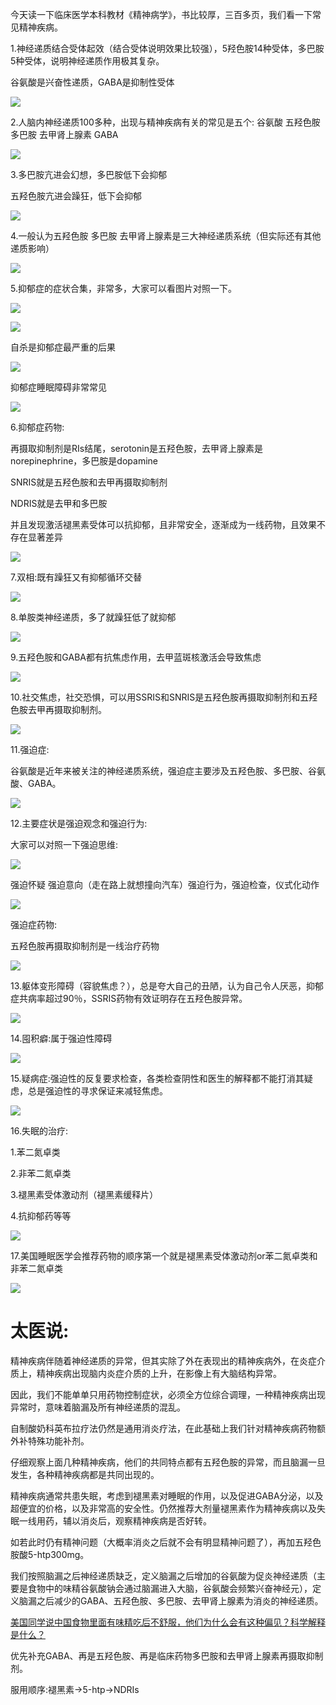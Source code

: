 今天读一下临床医学本科教材《精神病学》，书比较厚，三百多页，我们看一下常见精神疾病。

1.神经递质结合受体起效（结合受体说明效果比较强），5羟色胺14种受体，多巴胺5种受体，说明神经递质作用极其复杂。

谷氨酸是兴奋性递质，GABA是抑制性受体

![](https://picx.zhimg.com/v2-85150f5685293823dd5308dc865c494c_720w.jpg?source=d16d100b)

2.人脑内神经递质100多种，出现与精神疾病有关的常见是五个: 谷氨酸 五羟色胺 多巴胺 去甲肾上腺素 GABA

![](https://pic1.zhimg.com/v2-b23aff3fd4dee789e69b3a137d196465_720w.jpg?source=d16d100b)

3.多巴胺亢进会幻想，多巴胺低下会抑郁

五羟色胺亢进会躁狂，低下会抑郁

![](https://picx.zhimg.com/v2-d7ee62c9b6043cca6da2f4992e65032a_720w.jpg?source=d16d100b)

4.一般认为五羟色胺 多巴胺 去甲肾上腺素是三大神经递质系统（但实际还有其他递质影响）

![](https://pica.zhimg.com/v2-5ace83de95efdd7cca78b14bdcb98768_720w.jpg?source=d16d100b)

5.抑郁症的症状合集，非常多，大家可以看图片对照一下。

![](https://picx.zhimg.com/v2-286d4426e7e8598f7afbfa3226c7ae4b_720w.jpg?source=d16d100b)




![](https://picx.zhimg.com/v2-930c2caa4a47d5ecfeda2d3274febc87_720w.jpg?source=d16d100b)

自杀是抑郁症最严重的后果

![](https://picx.zhimg.com/v2-e84adceaff010d6374f1b7a76ec99359_720w.jpg?source=d16d100b)

抑郁症睡眠障碍非常常见

![](https://pica.zhimg.com/v2-4ee40e02cd9e0cc42c20a59e49f0732d_720w.jpg?source=d16d100b)

6.抑郁症药物:

再摄取抑制剂是RIs结尾，serotonin是五羟色胺，去甲肾上腺素是norepinephrine，多巴胺是dopamine

SNRIS就是五羟色胺和去甲再摄取抑制剂

NDRIS就是去甲和多巴胺

并且发现激活褪黑素受体可以抗抑郁，且非常安全，逐渐成为一线药物，且效果不存在显著差异

![](https://pic1.zhimg.com/v2-cdc6685ab3869e809ac6f741d84fe0c8_720w.jpg?source=d16d100b)

7.双相:既有躁狂又有抑郁循环交替

![](https://pic1.zhimg.com/v2-4b5d86b931a07674023b000d4ad5a53d_720w.jpg?source=d16d100b)

8.单胺类神经递质，多了就躁狂低了就抑郁

![](https://picx.zhimg.com/v2-4dd4fb984da3bfee340b6a8e8cdf6383_720w.jpg?source=d16d100b)

9.五羟色胺和GABA都有抗焦虑作用，去甲蓝斑核激活会导致焦虑

![](https://pic1.zhimg.com/v2-551e999f39ceefd1bd2419a60ddbe5c4_720w.jpg?source=d16d100b)

10.社交焦虑，社交恐惧，可以用SSRIS和SNRIS是五羟色胺再摄取抑制剂和五羟色胺去甲再摄取抑制剂。

![](https://pica.zhimg.com/v2-14c2e6b9de9500f366e8b45d9f9d87d2_720w.jpg?source=d16d100b)

11.强迫症:

谷氨酸是近年来被关注的神经递质系统，强迫症主要涉及五羟色胺、多巴胺、谷氨酸、GABA。

![](https://pic1.zhimg.com/v2-2882eb9cfb2288220cba49f9aef48ebe_720w.jpg?source=d16d100b)

12.主要症状是强迫观念和强迫行为:

大家可以对照一下强迫思维:

![](https://pic1.zhimg.com/v2-6740fe21ffc77318645b0c665663247d_720w.jpg?source=d16d100b)

强迫怀疑 强迫意向（走在路上就想撞向汽车）强迫行为，强迫检查，仪式化动作

![](https://picx.zhimg.com/v2-cfb69b889ba3fcdf7477bd9356bd3f69_720w.jpg?source=d16d100b)

强迫症药物:

五羟色胺再摄取抑制剂是一线治疗药物

![](https://pic1.zhimg.com/v2-67c3a714c1f5edf4dc59973324aba2b4_720w.jpg?source=d16d100b)

13.躯体变形障碍（容貌焦虑？），总是夸大自己的丑陋，认为自己令人厌恶，抑郁症共病率超过90％，SSRIS药物有效证明存在五羟色胺异常。

![](https://picx.zhimg.com/v2-bd2c4577f6cc1b6c760eaecef24ea85f_720w.jpg?source=d16d100b)

14.囤积癖:属于强迫性障碍

![](https://pica.zhimg.com/v2-7240d590457977b58ecc6c970d2258ab_720w.jpg?source=d16d100b)

15.疑病症:强迫性的反复要求检查，各类检查阴性和医生的解释都不能打消其疑虑，总是强迫性的寻求保证来减轻焦虑。

![](https://pic1.zhimg.com/v2-86e2dd7d0b4d8aea607b0fcd6ff75736_720w.jpg?source=d16d100b)

16.失眠的治疗:

1.苯二氮卓类

2.非苯二氮卓类

3.褪黑素受体激动剂（褪黑素缓释片）

4.抗抑郁药等等

![](https://pic1.zhimg.com/v2-223b1101b8e8e00459fc326023719309_720w.jpg?source=d16d100b)

17.美国睡眠医学会推荐药物的顺序第一个就是褪黑素受体激动剂or苯二氮卓类和非苯二氮卓类

![](https://pica.zhimg.com/v2-05212c69793fbbc7c37bb6391a5f6886_720w.jpg?source=d16d100b)

# 太医说:

精神疾病伴随着神经递质的异常，但其实除了外在表现出的精神疾病外，在炎症介质上，精神疾病出现脑内炎症介质的上升，在影像上有大脑结构异常。

因此，我们不能单单只用药物控制症状，必须全方位综合调理，一种精神疾病出现异常时，意味着脑漏及所有神经递质的混乱。

自制酸奶科英布拉疗法仍然是通用消炎疗法，在此基础上我们针对精神疾病药物额外补特殊功能补剂。

仔细观察上面几种精神疾病，他们的共同特点都有五羟色胺的异常，而且脑漏一旦发生，各种精神疾病都是共同出现的。

精神疾病通常共患失眠，考虑到褪黑素对睡眠的作用，以及促进GABA分泌，以及超便宜的价格，以及非常高的安全性。仍然推荐大剂量褪黑素作为精神疾病以及失眠一线用药，辅以消炎后，观察精神疾病是否好转。

如若此时仍有精神问题（大概率消炎之后就不会有明显精神问题了），再加五羟色胺酸5-htp300mg。

我们按照脑漏之后神经递质缺乏，定义脑漏之后增加的谷氨酸为促炎神经递质（主要是食物中的味精谷氨酸钠会通过脑漏进入大脑，谷氨酸会频繁兴奋神经元），定义脑漏之后减少的GABA、五羟色胺、多巴胺、去甲肾上腺素为消炎的神经递质。

[美国同学说中国食物里面有味精吃后不舒服，他们为什么会有这种偏见？科学解释是什么？](https://www.zhihu.com/question/46602392/answer/3573483915?utm_psn=1862670571596300288)

优先补充GABA、再是五羟色胺、再是临床药物多巴胺和去甲肾上腺素再摄取抑制剂。

服用顺序:褪黑素→5-htp→NDRIs
